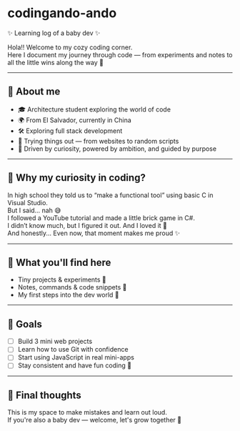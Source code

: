 # codingando-ando

✨ Learning log of a baby dev ✨

Hola!! Welcome to my cozy coding corner.  
Here I document my journey through code — from experiments and notes to all the little wins along the way 🌱

---

## 🌷 About me 

- 🎓 Architecture student exploring the world of code
- 🌍 From El Salvador, currently in China
- 🛠 Exploring full stack development
- 🧩 Trying things out — from websites to random scripts
- 🚀 Driven by curiosity, powered by ambition, and guided by purpose

---

## 🧠 Why my curiosity in coding?

In high school they told us to “make a functional tool” using basic C in Visual Studio.  
But I said… nah 😅  
I followed a YouTube tutorial and made a little brick game in C#.  
I didn’t know much, but I figured it out. And I loved it 🖤  
And honestly... Even now, that moment makes me proud ✨

---

## 📂 What you'll find here

- Tiny projects & experiments 👾  
- Notes, commands & code snippets 📝  
- My first steps into the dev world 💫

---

## 🚀 Goals

- [ ] Build 3 mini web projects  
- [ ] Learn how to use Git with confidence  
- [ ] Start using JavaScript in real mini-apps  
- [ ] Stay consistent and have fun coding 💖

---

## 💭 Final thoughts

This is my space to make mistakes and learn out loud.  
If you're also a baby dev — welcome, let's grow together 🌸

